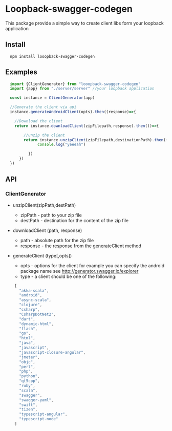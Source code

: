 # Loopback-swagger-codegen
This package provide a simple way to create client libs form your loopback application

## Install   
```
  npm install looopback-swagger-codegen
```

## Examples  

```javascript
  import {ClientGenerator} from "looopback-swagger-codegen"
  import {app} from "./server/server" //your loopback application

  const instance = ClientGenerator(app)

  //Generate the client via api
  instance.generateAndroidClient(opts).then((response)=>{

    //Download the client
    return instance.downloadClient(zipFilepath,response).then(()=>{

        //unzip the client
        return instance.unzipClient(zipFilepath,destinationPath).then(()=>{
              console.log("yeeeah")

          })
      })
  })


```


## API
### ClientGenerator

* unzipClient(zipPath,destPath)
  * zipPath - path to your zip file
  * destPath - destination for the content of the zip file

* downloadClient (path, response)
  * path - absolute path for the zip file
  * response - the response from the generateClient method

* generateClient (type[,opts])
  * opts - options for the client for example you can specify the android package name see http://generator.swagger.io/explorer   
  * type - a client should be one of the following:
```javascript
    [
      "akka-scala",
      "android",
      "async-scala",
      "clojure",
      "csharp",
      "CsharpDotNet2",
      "dart",
      "dynamic-html",
      "flash",
      "go",
      "html",
      "java",
      "javascript",
      "javascript-closure-angular",
      "jmeter",
      "objc",
      "perl",
      "php",
      "python",
      "qt5cpp",
      "ruby",
      "scala",
      "swagger",
      "swagger-yaml",
      "swift",
      "tizen",
      "typescript-angular",
      "typescript-node"
    ]
```
